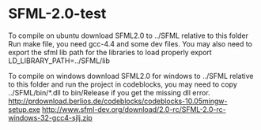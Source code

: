 SFML-2.0-test
=============
To compile on ubuntu download SFML2.0 to ../SFML relative to this folder
Run make file, you need gcc-4.4 and some dev files.
You may also need to export the sfml lib path for the libraries to load properly 
export LD_LIBRARY_PATH=../SFML/lib

To compile on windows download SFML2.0 for windows to ../SFML  relative to this folder and run the project in codeblocks, you may need to copy ../SFML/bin/*.dll to bin/Release if you get the missing dll error.
http://prdownload.berlios.de/codeblocks/codeblocks-10.05mingw-setup.exe
http://www.sfml-dev.org/download/2.0-rc/SFML-2.0-rc-windows-32-gcc4-sjlj.zip
